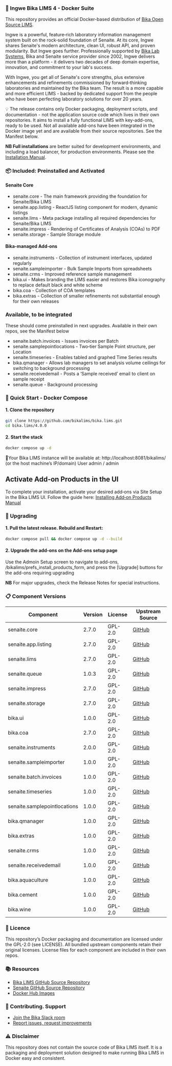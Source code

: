 ### 🐳 Ingwe Bika LIMS 4 - Docker Suite

This repository provides an official Docker-based distribution of [Bika Open Source LIMS](https://www.bikalims.org).

Ingwe is a powerful, feature‑rich laboratory information management system built on the rock‑solid foundation of Senaite. At its core, Ingwe shares Senaite's modern architecture, clean UI, robust API, and proven modularity. But Ingwe goes further. Professionally supported by [Bika Lab Systems](https://bikalabs.com), Bika and Senaite service provider since 2002, Ingwe delivers more than a platform - it delivers two decades of deep domain expertise, innovation, and commitment to your lab's success.

With Ingwe, you get all of Senaite's core strengths, plus extensive enhancements and refinements commissioned by forward‑thinking laboratories and maintained by the Bika team. The result is a more capable and more efficient LIMS - backed by dedicated support from the people who have been perfecting laboratory solutions for over 20 years.

💡 The release contains only Docker packaging, deployment scripts, and documentation - not the application source code which lives in their own repositories.
It aims to install a fully functional LIMS with key-add-ons, ready to be used. Not all available add-ons have been integrated in the Docker image yet and are available from their source repositories. See the Manifest below.

**NB Full installations** are better suited for development environments, and including a load balancer, for production environments.  Please see the [Installation Manual](https://github.com/bikalims/bika.documentation/blob/main/docs/BikaSenaiteServerIntroduction.md).

### 📦 Included: Preinstalled and Activated

#### Senaite Core
- senaite.core - The main framework providing the foundation for Senaite/Bika LIMS
- senaite.app.listing - ReactJS listing component for modern, dynamic listings
- senaite.lims - Meta package installing all required dependencies for Senaite/Bika LIMS
- senaite.impress - Rendering of Certificates of Analysis (COAs) to PDF
- senaite.storage - Sample Storage module

#### Bika-managed Add‑ons
- senaite.instruments - Collection of instrument interfaces, updated regularly
- senaite.sampleimporter - Bulk Sample Imports from spreadsheets
- senaite.crms - Improved reference sample management
- bika.ui - Makes branding the LIMS easier and restores Bika iconography to replace default black and white scheme
- bika.coa - Collection of COA templates
- bika.extras - Collection of smaller refinements not substantial enough for their own releases

### Available, to be integrated
These should come preinstalled in next upgrades. Available in their own repos, see the Manifest below
- senaite.batch.invoices - Issues invoices per Batch
- senaite.samplepointlocations - Two‑tier Sample Point structure, per Location
- senaite.timeseries - Enables tabled and graphed Time Series results
- bika.qmanager - Allows lab managers to set analysis volume ceilings for switching to background processing
- senaite.receivedemail - Posts a ‘Sample received’ email to client on sample receipt
- senaite.queue - Background processing

### 🚀 Quick Start -  Docker Compose

#### 1. Clone the repository
```bash
git clone https://github.com/bikalims/bika.lims.git
cd bika.lims/4.0.0
```
#### 2. Start the stack
```bash
docker compose up -d
```

📍Your Bika LIMS instance will be available at: http://localhost:8081/bikalims/ (or the host machine’s IP/domain)
User admin / admin

## Activate Add‑on Products in the UI
To complete your installation, activate your desired add‑ons via Site Setup in the Bika LIMS UI.  Follow the guide here: [Installing Add‑on Products Manual](http://Installing-Add-on-Products-Manual.md)

### 🔄 Upgrading

#### 1. Pull the latest release. Rebuild and Restart:
```bash
docker compose pull && docker compose up -d --build
```
#### 2. Upgrade the add-ons on the Add-ons setup page
Use the Admoin Setup screen to navigate to add-ons, /bikalims/prefs_install_products_form, and press the [Upgrade] buttons for the add-ons requiring upgrading

**NB** For major upgrades, check the Release Notes for special instructions.

### 📋 Component Versions

| Component                    | Version | License | Upstream Source |
|------------------------------|---------|---------|-----------------|
| senaite.core                 | 2.7.0 | GPL-2.0 | [GitHub](https://github.com/senaite/senaite.core) |
| senaite.app.listing          | 2.7.0 | GPL-2.0 | [GitHub](https://github.com/senaite/senaite.app.listing) |
| senaite.lims                 | 2.7.0 | GPL-2.0 | [GitHub](https://github.com/senaite/senaite.lims) |
| senaite.queue                | 1.0.3 | GPL-2.0 | [GitHub](https://github.com/senaite/senaite.queue) |
| senaite.impress              | 2.7.0 | GPL-2.0 | [GitHub](https://github.com/senaite/senaite.impress) |
| senaite.storage              | 2.7.0 | GPL-2.0 | [GitHub](https://github.com/senaite/senaite.storage) |
| bika.ui                      | 1.0.0 | GPL-2.0 | [GitHub](https://github.com/bikalabs/bika.ui) |
| bika.coa                     | 2.7.0 | GPL-2.0 | [GitHub](https://github.com/bikalabs/bika.coa) |
| senaite.instruments          | 2.0.0 | GPL-2.0 | [GitHub](https://github.com/senaite/senaite.instruments) |
| senaite.sampleimporter       | 1.0.0 | GPL-2.0 | [GitHub](https://github.com/senaite/senaite.sampleimporter) |
| senaite.batch.invoices       | 1.0.0 | GPL-2.0 | [GitHub](https://github.com/senaite/senaite.batch.invoices) |
| senaite.timeseries           | 1.0.0 | GPL-2.0 | [GitHub](https://github.com/senaite/senaite.timeseries) |
| senaite.samplepointlocations | 1.0.0 | GPL-2.0 | [GitHub](https://github.com/senaite/senaite.samplepointlocations) |
| bika.qmanager                | 1.0.0 | GPL-2.0 | [GitHub](https://github.com/bikalabs/bika.qmanager) |
| bika.extras                  | 1.0.0 | GPL-2.0 | [GitHub](https://github.com/bikalabs/bika.extras) |
| senaite.crms                 | 1.0.0 | GPL-2.0 | [GitHub](https://github.com/bikalims/senaite.crms) |
| senaite.receivedemail        | 1.0.0 | GPL-2.0 | [GitHub](https://github.com/bikalims/senaite.receivedemail) |
| bika.aquaculture             | 1.0.0 | GPL-2.0 | [GitHub](https://github.com/bikalabs/bika.aquaculture) |
| bika.cement                  | 1.0.0 | GPL-2.0 | [GitHub](https://github.com/bikalabs/bika.cement) |
| bika.wine                    | 1.0.0 | GPL-2.0 | [GitHub](https://github.com/bikalabs/bika.wine) |

### 📜 Licence
This repository’s Docker packaging and documentation are licensed under the GPL-2.0 (see LICENSE).
All bundled upstream components retain their original licenses.
License files for each component are included in their own repos.

### 📚 Resources
- [Bika LIMS GitHub Source Repository](https://github.com/bikalims)
- [Senaite GitHub Source Repository](https://github.com/senaite)
- [Docker Hub Images](https://hub.docker.com/u/bikalims)
  
### 🤝 Contributing. Support
- [Join the Bika Slack room](mailto:info@bikalabs.com?subject=Please%20subscribe%20me%20to%20Bika%20Slack)
- [Report issues, request improvements](https://bika.atlassian.net/jira/dashboards/10000)

### ⚠️ Disclaimer
This repository does not contain the source code of Bika LIMS itself.
It is a packaging and deployment solution designed to make running Bika LIMS in Docker easy and consistent.
